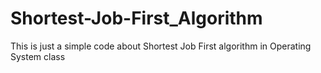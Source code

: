# Shortest-Job-First_Algorithm
This is just a simple code about Shortest Job First algorithm in Operating System class
